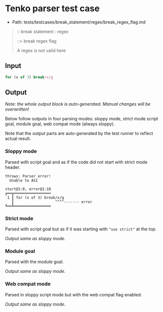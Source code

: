# Tenko parser test case

- Path: tests/testcases/break_statement/regex/break_regex_flag.md

> :: break statement : regex
>
> ::> break regex flag
>
> A regex is not valid here


## Input

`````js
for (x of 3) break/x/g
`````

## Output

_Note: the whole output block is auto-generated. Manual changes will be overwritten!_

Below follow outputs in four parsing modes: sloppy mode, strict mode script goal, module goal, web compat mode (always sloppy).

Note that the output parts are auto-generated by the test runner to reflect actual result.

### Sloppy mode

Parsed with script goal and as if the code did not start with strict mode header.

`````
throws: Parser error!
  Unable to ASI

start@1:0, error@1:18
╔══╦═════════════════
 1 ║ for (x of 3) break/x/g
   ║                   ^^^^------- error
╚══╩═════════════════

`````

### Strict mode

Parsed with script goal but as if it was starting with `"use strict"` at the top.

_Output same as sloppy mode._

### Module goal

Parsed with the module goal.

_Output same as sloppy mode._

### Web compat mode

Parsed in sloppy script mode but with the web compat flag enabled.

_Output same as sloppy mode._
